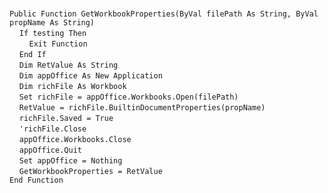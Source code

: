 &nbsp;  &nbsp;  &nbsp;  &nbsp;  
`Public Function GetWorkbookProperties(ByVal filePath As String, ByVal propName As String)`  
&nbsp;&nbsp;&nbsp;&nbsp;`If testing Then`  
&nbsp;&nbsp;&nbsp;&nbsp;&nbsp;&nbsp;&nbsp;&nbsp;`Exit Function`  
&nbsp;&nbsp;&nbsp;&nbsp;`End If`  
&nbsp;&nbsp;&nbsp;&nbsp;`Dim RetValue As String`  
&nbsp;&nbsp;&nbsp;&nbsp;`Dim appOffice As New Application`  
&nbsp;&nbsp;&nbsp;&nbsp;`Dim richFile As Workbook`  
&nbsp;&nbsp;&nbsp;&nbsp;`Set richFile = appOffice.Workbooks.Open(filePath)`  
&nbsp;&nbsp;&nbsp;&nbsp;`RetValue = richFile.BuiltinDocumentProperties(propName)`  
&nbsp;&nbsp;&nbsp;&nbsp;`richFile.Saved = True`  
&nbsp;&nbsp;&nbsp;&nbsp;`'richFile.Close`  
&nbsp;&nbsp;&nbsp;&nbsp;`appOffice.Workbooks.Close`  
&nbsp;&nbsp;&nbsp;&nbsp;`appOffice.Quit`  
&nbsp;&nbsp;&nbsp;&nbsp;`Set appOffice = Nothing`  
&nbsp;&nbsp;&nbsp;&nbsp;`GetWorkbookProperties = RetValue`  
`End Function`  

